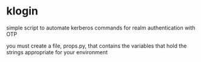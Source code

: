 # klogin
simple script to automate kerberos commands for realm authentication with OTP

you must create a file, props.py, that contains the variables that hold the strings appropriate for your environment
